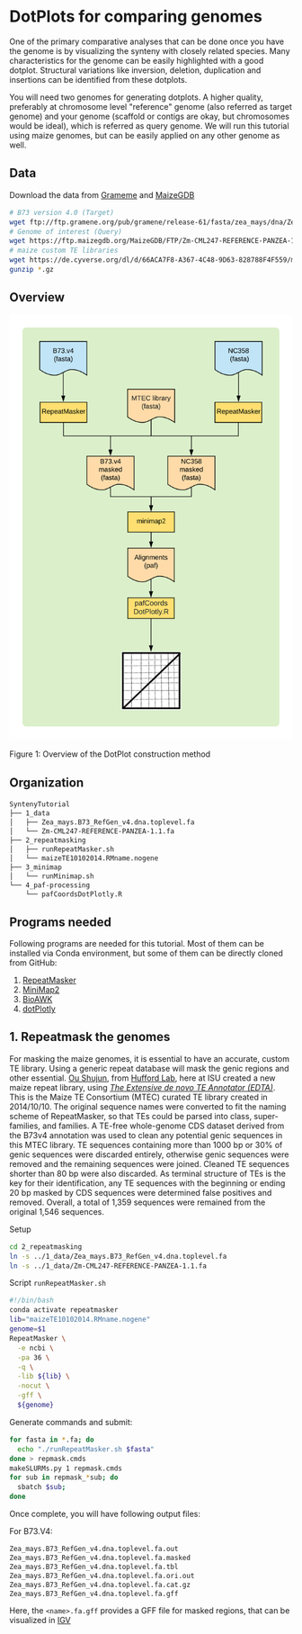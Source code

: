 # DotPlots for comparing genomes

One of the primary comparative analyses that can be done once you have the genome is by visualizing the synteny with closely related species. Many characteristics for the genome can be easily highlighted with a good dotplot. Structural variations like inversion, deletion, duplication and insertions can be identified from these dotplots.

You will need two genomes for generating dotplots. A higher quality, preferably at chromosome level "reference" genome (also referred as target genome) and your genome (scaffold or contigs are okay, but chromosomes would be ideal), which is referred as query genome. We will run this tutorial using maize genomes, but can be easily applied on any other genome as well.


## Data

Download the data from [Grameme](http://ensembl.gramene.org/Zea_mays/Info/Index) and [MaizeGDB](https://www.maizegdb.org)

```bash
# B73 version 4.0 (Target)
wget ftp://ftp.gramene.org/pub/gramene/release-61/fasta/zea_mays/dna/Zea_mays.B73_RefGen_v4.dna.toplevel.fa.gz
# Genome of interest (Query)
wget https://ftp.maizegdb.org/MaizeGDB/FTP/Zm-CML247-REFERENCE-PANZEA-1.1/Zm-CML247-REFERENCE-PANZEA-1.1.fa.gz
# maize custom TE libraries
wget https://de.cyverse.org/dl/d/66ACA7F8-A367-4C48-9D63-828788F4F559/maizeTE10102014.RMname.nogene
gunzip *.gz
```

## Overview

![DotPlots](R/assets/dotplots.png)

Figure 1: Overview of the DotPlot construction method


## Organization

```
SyntenyTutorial
├── 1_data
│   ├── Zea_mays.B73_RefGen_v4.dna.toplevel.fa
│   └── Zm-CML247-REFERENCE-PANZEA-1.1.fa
├── 2_repeatmasking
│   ├── runRepeatMasker.sh
│   └── maizeTE10102014.RMname.nogene
├── 3_minimap
│   └── runMinimap.sh
└── 4_paf-processing
    └── pafCoordsDotPlotly.R
```

## Programs needed

Following programs are needed for this tutorial. Most of them can be installed via Conda environment, but some of them can be directly cloned from GitHub:

1. [RepeatMasker](http://www.repeatmasker.org)
2. [MiniMap2](https://github.com/lh3/minimap2)
3. [BioAWK](https://github.com/lh3/bioawk)
4. [dotPlotly](https://github.com/tpoorten/dotPlotly)

## 1. Repeatmask the genomes

For masking the maize genomes, it is essential to have an accurate, custom TE library. Using a generic repeat database will mask the genic regions and other essential. [Ou Shujun](https://github.com/oushujun), from [Hufford Lab](https://mhufford.public.iastate.edu/HuffordLab/home.html), here at ISU created a new maize repeat library, using _[The Extensive de novo TE Annotator (EDTA)](https://github.com/oushujun/EDTA)_. This is the Maize TE Consortium (MTEC) curated TE library created in 2014/10/10. The original sequence names were converted to fit the naming scheme of RepeatMasker, so that TEs could be parsed into class, super-families, and families. A TE-free whole-genome CDS dataset derived from the B73v4 annotation was used to clean any potential genic sequences in this MTEC library. TE sequences containing more than 1000 bp or 30% of genic sequences were discarded entirely, otherwise genic sequences were removed and the remaining sequences were joined. Cleaned TE sequences shorter than 80 bp were also discarded. As terminal structure of TEs is the key for their identification, any TE sequences with the beginning or ending 20 bp masked by CDS sequences were determined false positives and removed. Overall, a total of 1,359 sequences were remained from the original 1,546 sequences.



Setup
```bash
cd 2_repeatmasking
ln -s ../1_data/Zea_mays.B73_RefGen_v4.dna.toplevel.fa
ln -s ../1_data/Zm-CML247-REFERENCE-PANZEA-1.1.fa
```

Script `runRepeatMasker.sh`
```bash
#!/bin/bash
conda activate repeatmasker
lib="maizeTE10102014.RMname.nogene"
genome=$1
RepeatMasker \
  -e ncbi \
  -pa 36 \
  -q \
  -lib ${lib} \
  -nocut \
  -gff \
  ${genome}
```
Generate commands and submit:

```bash
for fasta in *.fa; do
  echo "./runRepeatMasker.sh $fasta"
done > repmask.cmds
makeSLURMs.py 1 repmask.cmds
for sub in repmask_*sub; do
  sbatch $sub;
done
```

Once complete, you will have following output files:

For B73.V4:
```
Zea_mays.B73_RefGen_v4.dna.toplevel.fa.out
Zea_mays.B73_RefGen_v4.dna.toplevel.fa.masked
Zea_mays.B73_RefGen_v4.dna.toplevel.fa.tbl
Zea_mays.B73_RefGen_v4.dna.toplevel.fa.ori.out
Zea_mays.B73_RefGen_v4.dna.toplevel.fa.cat.gz
Zea_mays.B73_RefGen_v4.dna.toplevel.fa.gff
```

Here, the `<name>.fa.gff` provides a GFF file for masked regions, that can be visualized in [IGV](https://software.broadinstitute.org/software/igv/)
